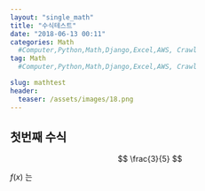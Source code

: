 ```yaml
---
layout: "single_math"
title: "수식테스트"
date: "2018-06-13 00:11"
categories: Math
  #Computer,Python,Math,Django,Excel,AWS, Crawl
tag: Math
  #Computer,Python,Math,Django,Excel,AWS, Crawl

slug: mathtest
header:
  teaser: /assets/images/18.png
---
```


## 첫번째 수식
$$ \frac{3}{5} $$

$f(x)$ 는
